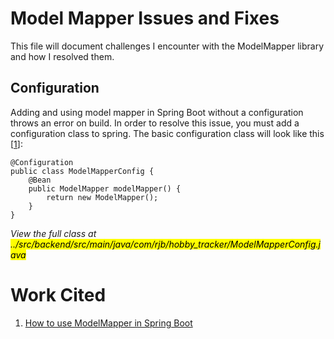 # Model Mapper Issues and Fixes
This file will document challenges I encounter with the ModelMapper library and how I resolved them.

## Configuration
Adding and using model mapper in Spring Boot without a configuration throws an error on build. In order to resolve this issue, you must add a configuration class to spring. The basic configuration class will look like this [[1](https://zubairehman.medium.com/how-to-use-modelmapper-in-spring-boot-8a494e316840)]: 

```
@Configuration
public class ModelMapperConfig {
    @Bean
    public ModelMapper modelMapper() {
        return new ModelMapper();
    }
}
```
*View the full class at <mark>../src/backend/src/main/java/com/rjb/hobby_tracker/ModelMapperConfig.java</mark>*

# Work Cited
1. [How to use ModelMapper in Spring Boot](https://zubairehman.medium.com/how-to-use-modelmapper-in-spring-boot-8a494e316840)